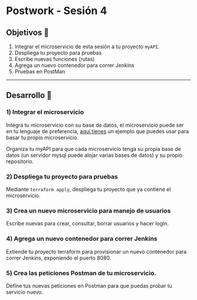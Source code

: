 # Postwork - Sesión 4
## Objetivos 🎯
1) Integrar el microservicio de esta sesión a tu proyecto `myAPI`.
2) Despliega tu proyecto para pruebas
3) Escribe nuevas funciones (rutas)
4) Agrega un nuevo contenedor para correr Jenkins
5) Pruebas en PostMan
---
## Desarrollo 📝
### <b>1) Integrar el microservicio</b>
Integra tu microservicio con su base de datos, el microservicio puede ser en tu lenguaje de preferencia, [aquí tienes](../Proyecto/python-microservice/) un ejemplo que puedes usar para basar tu propio microservicio.

Organiza tu myAPI para que cada microservicio tenga su propia base de datos (un servidor mysql puede alojar varias bases de datos) y su propio repositorio.
 
### <b>2) Despliega tu proyecto para pruebas</b>
Mediante `terraform apply`, despliega tu proyecto que ya contiene el microservicio.

### <b>3) Crea un nuevo microservicio para manejo de usuarios</b>
Escribe nuevas para crear, consultar, borrar usuarios y hacer login.

### <b>4) Agrega un nuevo contenedor para correr Jenkins</b>
Extiende tu proyecto terraform para provisionar un nuevo contenedor para correr Jenkins, exponiendo el puerto 8080.

### <b>5) Crea las peticiones Postman de tu microservicio.</b>
Define tus nuevas peticiones en Postman para que puedas probar tu servicio nuevo.
